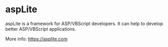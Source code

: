 # aspLite

aspLite is a framework for ASP/VBScript developers. It can help to develop better ASP/VBScript applications. 

More info: https://asplite.com
